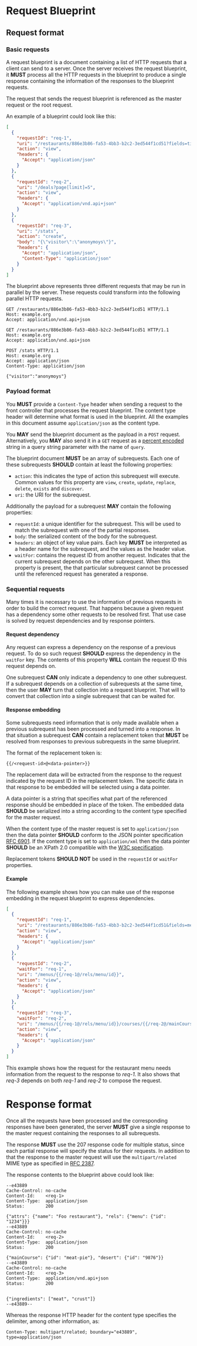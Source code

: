 # Request Blueprint

## Request format

### Basic requests
A request blueprint is a document containing a list of HTTP requests that a
client can send to a server. Once the server receives the request blueprint, it
**MUST** process all the HTTP requests in the blueprint to produce a
single response containing the information of the responses to the blueprint
requests.

The request that sends the request blueprint is referenced as the master request
or the root request.

An example of a blueprint could look like this:

```json
[
  {
    "requestId": "req-1",
    "uri": "/restaurants/886e3b86-fa53-4bb3-b2c2-3ed544f1cd51?fields=title",
    "action": "view",
    "headers": {
      "Accept": "application/json"
    }
  },
  {
    "requestId": "req-2",
    "uri": "/deals?page[limit]=5",
    "action": "view",
    "headers": {
      "Accept": "application/vnd.api+json"
    }
  },
  {
    "requestId": "req-3",
    "uri": "/stats",
    "action": "create",
    "body": "{\"visitor\":\"anonymoys\"}",
    "headers": {
      "Accept": "application/json",
      "Content-Type": "application/json"
    }
  }
]
```

The blueprint above represents three different requests that may be run in
parallel by the server. These requests could transform into the following
parallel HTTP requests.

```http
GET /restaurants/886e3b86-fa53-4bb3-b2c2-3ed544f1cd51 HTTP/1.1
Host: example.org
Accept: application/vnd.api+json

```
```http
GET /restaurants/886e3b86-fa53-4bb3-b2c2-3ed544f1cd51 HTTP/1.1
Host: example.org
Accept: application/vnd.api+json

```
```http
POST /stats HTTP/1.1
Host: example.org
Accept: application/json
Content-Type: application/json

{"visitor":"anonymoys"}
```

### Payload format
You **MUST** provide a `Content-Type` header when sending a request to the front
controller that processes the request blueprint. The content type header will
determine what format is used in the blueprint. All the examples in this
document assume `application/json` as the content type.

You **MAY** send the blueprint document as the payload in a `POST` request.
Alternatively, you **MAY** also send it in a `GET` request as a [percent
encoded](https://tools.ietf.org/html/rfc3986#section-2.1) string in a query
string parameter with the name of `query`.

The blueprint document **MUST** be an array of subrequests. Each one of these
subrequests **SHOULD** contain at least the following properties:

  * `action`: this indicates the type of action this subrequest will execute.
    Common values for this property are `view`, `create`, `update`, `replace`,
    `delete`, `exists` and `discover`.
  * `uri`: the URI for the subrequest.

Additionally the payload for a subrequest **MAY** contain the following
properties:

  * `requestId`: a unique identifier for the subrequest. This will be used to
    match the subrequest with one of the partial responses.
  * `body`: the serialized content of the body for the subrequest.
  * `headers`: an object of key value pairs. Each key **MUST** be interpreted as
    a header name for the subrequest, and the values as the header value.
  * `waitFor`: contains the request ID from another request. Indicates that the
    current subrequest depends on the other subrequest. When this property is
    present, the that particular subrequest cannot be processed until the
    referenced request has generated a response.

### Sequential requests
Many times it is necessary to use the information of previous requests in order
to build the correct request. That happens because a given request has a
dependency some other requests to be resolved first. That use case is solved by
request dependencies and by response pointers.

#### Request dependency
Any request can express a dependency on the response of a previous request. To
do so such request **SHOULD** express the dependency in the `waitFor` key. The
contents of this property **WILL** contain the request ID this request depends
on.

One subrequest **CAN** only indicate a dependency to one other subrequest. If a
subrequest depends on a collection of subrequests at the same time, then the
user **MAY** turn that collection into a request blueprint. That will to convert
that collection into a single subrequest that can be waited for.

#### Response embedding
Some subrequests need information that is only made available when a previous
subrequest has been processed and turned into a response. In that situation a
subrequest **CAN** contain a replacement token that **MUST** be resolved from
responses to previous subrequests in the same blueprint.

The format of the replacement token is:
```
{{/<request-id>@<data-pointer>}}
```

The replacement data will be extracted from the response to the request
indicated by the request ID in the replacement token. The specific data in that
response to be embedded will be selected using a data pointer.

A data pointer is a string that specifies what part of the referenced response
should be embedded in place of the token. The embedded data **SHOULD** be
serialized into a string according to the content type specified for the master
request.

When the content type of the master request is set to `application/json` then
the data pointer **SHOULD** conform to the JSON pointer specification [RFC
6901](https://tools.ietf.org/html/rfc6901). If the content type is set to
`application/xml` then the data pointer **SHOULD** be an XPath 2.0 compatible
with the [W3C specification](https://www.w3.org/TR/xpath20).

Replacement tokens **SHOULD NOT** be used in the `requestId` or `waitFor`
properties.

#### Example
The following example shows how you can make use of the response embedding in
the request blueprint to express dependencies.

```json
[
  {
    "requestId": "req-1",
    "uri": "/restaurants/886e3b86-fa53-4bb3-b2c2-3ed544f1cd51&fields=menus",
    "action": "view",
    "headers": {
      "Accept": "application/json"
    }
  },
  {
    "requestId": "req-2",
    "waitFor": "req-1",
    "uri": "/menus/{{/req-1@/rels/menu/id}}",
    "action": "view",
    "headers": {
      "Accept": "application/json"
    }
  },
  {
    "requestId": "req-3",
    "waitFor": "req-2",
    "uri": "/menus/{{/req-1@/rels/menu/id}}/courses/{{/req-2@/mainCourse/id}}",
    "action": "view",
    "headers": {
      "Accept": "application/json"
    }
  }
]
```

This example shows how the request for the restaurant menu needs information
from the request to the response to _req-1_. It also shows that _req-3_ depends
on both _req-1_ and _req-2_ to compose the request.

# Response format
Once all the requests have been processed and the corresponding responses have been generated, the server **MUST** give a single response to the master request containing the responses to all subrequests.

The response **MUST** use the 207 response code for multiple status, since each
partial response will specify the status for their requests. In addition to that
the response to the master request will use the `multipart/related` MIME type as
specified in [RFC 2387](https://tools.ietf.org/html/rfc2387).

The response contents to the blueprint above could look like:

```http
--e43889
Cache-Control: no-cache
Content-Id:    <req-1>
Content-Type:  application/json
Status:        200
 
{"attrs": {"name": "Foo restaurant"}, "rels": {"menu": {"id": "1234"}}}
--e43889
Cache-Control: no-cache
Content-Id:    <req-2>
Content-Type:  application/json
Status:        200
 
{"mainCourse": {"id": "meat-pie"}, "desert": {"id": "9876"}}
--e43889
Cache-Control: no-cache
Content-Id:    <req-3>
Content-Type:  application/vnd.api+json
Status:        200

 
{"ingredients": ["meat", "crust"]}
--e43889--
```

Whereas the response HTTP header for the content type specifies the delimiter,
among other information, as:

```http
Conten-Type: multipart/related; boundary="e43889", type=application/json
```
